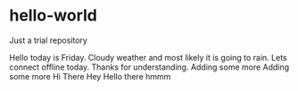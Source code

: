 # hello-world
Just a trial repository

Hello today is Friday. Cloudy weather and most likely it is going to rain.
Lets connect offline today.
Thanks for understanding.
Adding some more
Adding some more
Hi There
Hey
Hello there
hmmm
